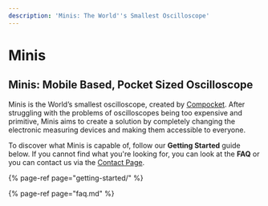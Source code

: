 ```yaml
---
description: 'Minis: The World''s Smallest Oscilloscope'
---
```


# Minis

## **Minis: Mobile Based, Pocket Sized Oscilloscope**

Minis is the World’s smallest oscilloscope, created by [Compocket](https://compocket.com/). After struggling with the problems of oscilloscopes being too expensive and primitive, Minis aims to create a solution by completely changing the electronic measuring devices and making them accessible to everyone.

To discover what Minis is capable of, follow our **Getting Started** guide below. If you cannot find what you're looking for, you can look at the **FAQ** or you can contact us via the [Contact Page](https://compocket.com/#contact).

{% page-ref page="getting-started/" %}

{% page-ref page="faq.md" %}

